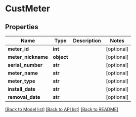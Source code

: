 # CustMeter

## Properties
Name | Type | Description | Notes
------------ | ------------- | ------------- | -------------
**meter_id** | **int** |  | [optional] 
**meter_nickname** | **object** |  | [optional] 
**serial_number** | **str** |  | [optional] 
**meter_name** | **str** |  | [optional] 
**meter_type** | **str** |  | [optional] 
**install_date** | **str** |  | [optional] 
**removal_date** | **str** |  | [optional] 

[[Back to Model list]](../README.md#documentation-for-models) [[Back to API list]](../README.md#documentation-for-api-endpoints) [[Back to README]](../README.md)

